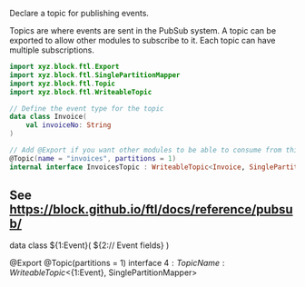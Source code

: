 Declare a topic for publishing events.

Topics are where events are sent in the PubSub system. A topic can be exported to allow other modules to subscribe to it. Each topic can have multiple subscriptions.

```kotlin
import xyz.block.ftl.Export
import xyz.block.ftl.SinglePartitionMapper
import xyz.block.ftl.Topic
import xyz.block.ftl.WriteableTopic

// Define the event type for the topic
data class Invoice(
	val invoiceNo: String
)

// Add @Export if you want other modules to be able to consume from this topic
@Topic(name = "invoices", partitions = 1)
internal interface InvoicesTopic : WriteableTopic<Invoice, SinglePartitionMapper>
```

See https://block.github.io/ftl/docs/reference/pubsub/
---
data class ${1:Event}(
	${2:// Event fields}
)

@Export
@Topic(partitions = 1)
interface ${4:TopicName} : WriteableTopic<${1:Event}, SinglePartitionMapper> 
